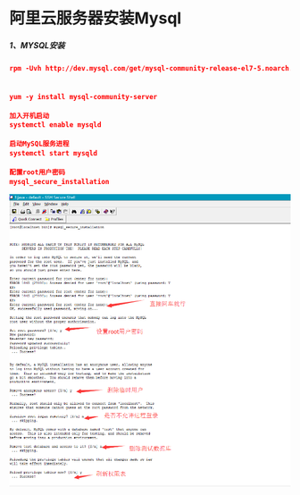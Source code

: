 # 阿里云服务器安装Mysql

##### 1、MYSQL安装

```json
rpm -Uvh http://dev.mysql.com/get/mysql-community-release-el7-5.noarch.rpm


yum -y install mysql-community-server

加入开机启动
systemctl enable mysqld

启动MySQL服务进程
systemctl start mysqld

配置root用户密码
mysql_secure_installation

```

![](/assets/1138059-20170614201554493-1071737203.png)